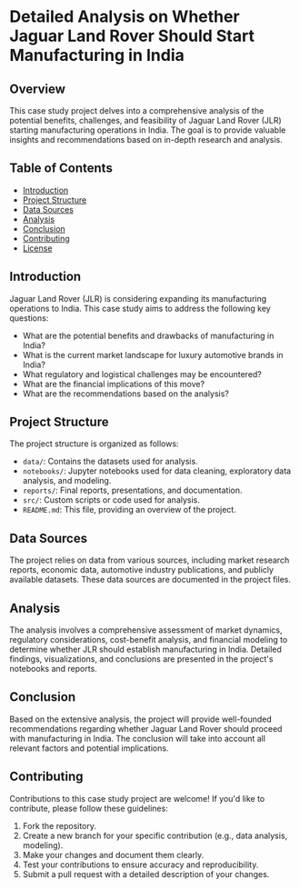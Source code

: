 # Detailed Analysis on Whether Jaguar Land Rover Should Start Manufacturing in India

## Overview

This case study project delves into a comprehensive analysis of the potential benefits, challenges, and feasibility of Jaguar Land Rover (JLR) starting manufacturing operations in India. The goal is to provide valuable insights and recommendations based on in-depth research and analysis.

## Table of Contents

- [Introduction](#introduction)
- [Project Structure](#project-structure)
- [Data Sources](#data-sources)
- [Analysis](#analysis)
- [Conclusion](#conclusion)
- [Contributing](#contributing)
- [License](#license)

## Introduction

Jaguar Land Rover (JLR) is considering expanding its manufacturing operations to India. This case study aims to address the following key questions:
- What are the potential benefits and drawbacks of manufacturing in India?
- What is the current market landscape for luxury automotive brands in India?
- What regulatory and logistical challenges may be encountered?
- What are the financial implications of this move?
- What are the recommendations based on the analysis?

## Project Structure

The project structure is organized as follows:

- `data/`: Contains the datasets used for analysis.
- `notebooks/`: Jupyter notebooks used for data cleaning, exploratory data analysis, and modeling.
- `reports/`: Final reports, presentations, and documentation.
- `src/`: Custom scripts or code used for analysis.
- `README.md`: This file, providing an overview of the project.

## Data Sources

The project relies on data from various sources, including market research reports, economic data, automotive industry publications, and publicly available datasets. These data sources are documented in the project files.

## Analysis

The analysis involves a comprehensive assessment of market dynamics, regulatory considerations, cost-benefit analysis, and financial modeling to determine whether JLR should establish manufacturing in India. Detailed findings, visualizations, and conclusions are presented in the project's notebooks and reports.

## Conclusion

Based on the extensive analysis, the project will provide well-founded recommendations regarding whether Jaguar Land Rover should proceed with manufacturing in India. The conclusion will take into account all relevant factors and potential implications.

## Contributing

Contributions to this case study project are welcome! If you'd like to contribute, please follow these guidelines:

1. Fork the repository.
2. Create a new branch for your specific contribution (e.g., data analysis, modeling).
3. Make your changes and document them clearly.
4. Test your contributions to ensure accuracy and reproducibility.
5. Submit a pull request with a detailed description of your changes.
